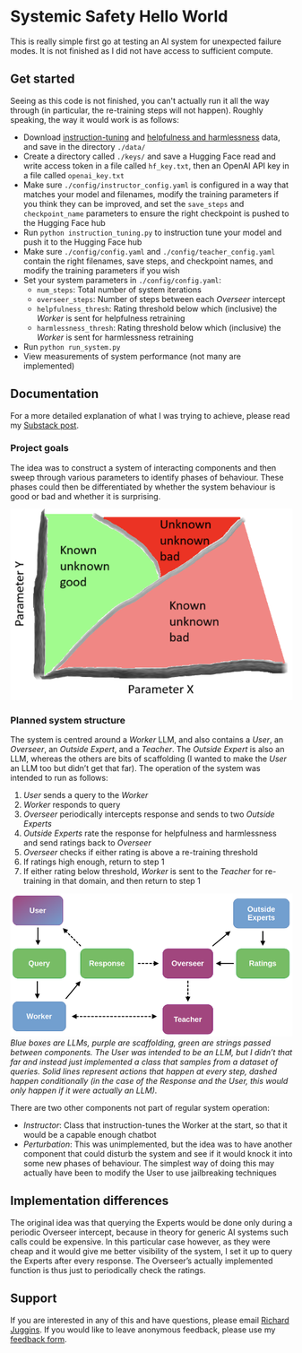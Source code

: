 # Systemic Safety Hello World

This is really simple first go at testing an AI system for unexpected failure modes. It is not finished as I did not have access to sufficient compute.

## Get started

Seeing as this code is not finished, you can't actually run it all the way through (in particular, the re-training steps will not happen). Roughly speaking, the way it would work is as follows:

- Download [instruction-tuning]() and [helpfulness and harmlessness]() data, and save in the directory `./data/`
- Create a directory called `./keys/` and save a Hugging Face read and write access token in a file called `hf_key.txt`, then an OpenAI API key in a file called `openai_key.txt`
- Make sure `./config/instructor_config.yaml` is configured in a way that matches your model and filenames, modify the training parameters if you think they can be improved, and set the `save_steps` and `checkpoint_name` parameters to ensure the right checkpoint is pushed to the Hugging Face hub
- Run `python instruction_tuning.py` to instruction tune your model and push it to the Hugging Face hub
- Make sure `./config/config.yaml` and `./config/teacher_config.yaml` contain the right filenames, save steps, and checkpoint names, and modify the training parameters if you wish
- Set your system parameters in `./config/config.yaml`: 
    - `num_steps`: Total number of system iterations
    - `overseer_steps`: Number of steps between each *Overseer* intercept
    - `helpfulness_thresh`: Rating threshold below which (inclusive) the *Worker* is sent for helpfulness retraining
    - `harmlessness_thresh`: Rating threshold below which (inclusive) the *Worker* is sent for harmlessness retraining
- Run `python run_system.py`
- View measurements of system performance (not many are implemented)

## Documentation

For a more detailed explanation of what I was trying to achieve, please read my [Substack post]().

### Project goals

The idea was to construct a system of interacting components and then sweep through various parameters to identify phases of behaviour. These phases could then be differentiated by whether the system behaviour is good or bad and whether it is surprising.

![System phases](./images/unknown_unknowns.png)

### Planned system structure

The system is centred around a *Worker* LLM, and also contains a *User*, an *Overseer*, an *Outside Expert*, and a *Teacher*. The *Outside Expert* is also an LLM, whereas the others are bits of scaffolding (I wanted to make the *User* an LLM too but didn’t get that far). The operation of the system was intended to run as follows:

1. *User* sends a query to the *Worker*
2. *Worker* responds to query
3. *Overseer* periodically intercepts response and sends to two *Outside Experts*
4. *Outside Experts* rate the response for helpfulness and harmlessness and send ratings back to *Overseer*
5. *Overseer* checks if either rating is above a re-training threshold
6. If ratings high enough, return to step 1
7. If either rating below threshold, *Worker* is sent to the *Teacher* for re-training in that domain, and then return to step 1

![System diagram](./images/systemic_safety_hello_world.png)
*Blue boxes are LLMs, purple are scaffolding, green are strings passed between components. The User was intended to be an LLM, but I didn’t that far and instead just implemented a class that samples from a dataset of queries. Solid lines represent actions that happen at every step, dashed happen conditionally (in the case of the Response and the User, this would only happen if it were actually an LLM).*

There are two other components not part of regular system operation: 

- *Instructor*: Class that instruction-tunes the Worker at the start, so that it would be a capable enough chatbot
- *Perturbation*: This was unimplemented, but the idea was to have another component that could disturb the system and see if it would knock it into some new phases of behaviour. The simplest way of doing this may actually have been to modify the User to use jailbreaking techniques

## Implementation differences

The original idea was that querying the Experts would be done only during a periodic Overseer intercept, because in theory for generic AI systems such calls could be expensive. In this particular case however, as they were cheap and it would give me better visibility of the system, I set it up to query the Experts after every response. The Overseer’s actually implemented function is thus just to periodically check the ratings. 

## Support

If you are interested in any of this and have questions, please email [Richard Juggins](richard.juggins@gmail.com). If you would like to leave anonymous feedback, please use my [feedback form][def].

[def]: https://docs.google.com/forms/d/e/1FAIpQLSdyisSOndK1H1JT0NAbnA35LJgoJrl9f_NiJi1FEljCr7-kJg/viewform